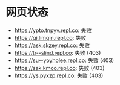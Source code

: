 # 网页状态
- https://ypto.tnpyv.repl.co: 失败
- https://qi.limqin.repl.co: 失败
- https://ask.skzey.repl.co: 失败
- https://tr--slind.repl.co: 失败 (403)
- https://su--yoyholee.repl.co: 失败 (403)
- https://sak.kmco.repl.co: 失败 (403)
- https://ys.pyxzp.repl.co: 失败 (403)
